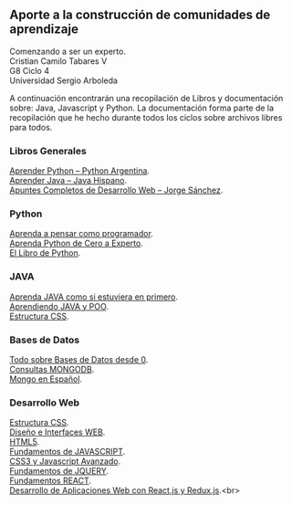 ## Aporte a la construcción de comunidades de aprendizaje 

Comenzando a ser un experto.<br>
Cristian Camilo Tabares V<br>
G8 Ciclo 4 <br>
Universidad Sergio Arboleda<br>

A continuación encontrarán una recopilación de Libros y documentación sobre: Java, Javascript y Python. La documentación forma parte de la recopilación que he hecho durante todos los ciclos sobre archivos libres para todos.  

### Libros Generales
[Aprender Python – Python Argentina](https://wiki.python.org.ar/aprendiendopython/).<br>
[Aprender Java – Java Hispano](https://kutt.it/java-hispano).<br>
[Apuntes Completos de Desarrollo Web – Jorge Sánchez](https://kutt.it/apuntes-desarrollo-web-jorge).<br>

### Python
[Aprenda a pensar como programador](https://argentinaenpython.com/quiero-aprender-python/aprenda-a-pensar-como-un-programador-con-python.pdf).<br>
[Aprenda Python de Cero a Experto](https://leanpub.com/aprende-python/).<br>
[El Libro de Python](https://ellibrodepython.com/).<br>

### JAVA
[Aprenda JAVA como si estuviera en primero](https://fiwiki.org/images/9/9c/Aprenda_Java_como_si_estuviera_en_primero.pdf).<br>
[Aprendiendo JAVA y POO](https://www.decom-uv.cl/~roberto/apuntes/java/AprendiendoJava.pdf).<br>
[Estructura CSS](https://es.learnlayout.com/).<br>

### Bases de Datos
[Todo sobre Bases de Datos desde 0](https://ciberninjas.com/bases-datos/).<br>
[Consultas MONGODB](https://tutorialesenpdf.com/mongodb/previsualizacion/Consultas%20en%20MongoDB.pdf).<br>
[Mongo en Español](https://tutorialesenpdf.com/mongodb/previsualizacion/MongoDB%20en%20espa%C3%B1ol%20El%20principio.pdf).<br>

### Desarrollo Web
[Estructura CSS](https://es.learnlayout.com/).<br>
[Diseño e Interfaces WEB](https://interfacesweb.github.io/unidades/).<br>
[HTML5](https://www.arkaitzgarro.com/html5).<br>
[Fundamentos de JAVASCRIPT](https://lookaside.fbsbx.com/file/js-notesByMajoLedesma.pdf?token=AWwMwTsvr7tH4eYfiuNntACHnAzUkhcDsClQ0-OgUnvSDUVdwB3ZIaUDZbyd28BQCtrwWtg0AFenNc5PBzIN8blL3gfhWmVbjN486OrhMcLRGIwHqAHX4lNi5OeeecN-lf0TVe9iyw5bN6X-n6HGzmr-r398NH4pNIr0W3fhxFAgzw).<br>
[CSS3 y Javascript Avanzado](https://openlibra.com/es/book/download/css3-y-javascript-avanzado).<br>
[Fundamentos de JQUERY](https://librosweb.es/libro/fundamentos_jquery).<br>
[Fundamentos REACT](https://lookaside.fbsbx.com/file/React-Notes-MajoLedesma.pdf?token=AWxLqjFoHPZLfLUfVPnZmpc61WJXY_4RHl8Rfj4tPTBR0CO58_Rt6OEmJck4_WDhPiW9rKX8sqGMzPvY9RqkUY3qXCyN3GcQ7cnoMxHCfOOEjBTR9XTs7nnIxxDx70RDbOjO4ncfOmNv1TliY5oOA1eMxtbi7YCt8yh29ykASBCT2A).<br>
[Desarrollo de Aplicaciones Web con React.js y Redux.js](https://leanpub.com/react-redux?).<br>

